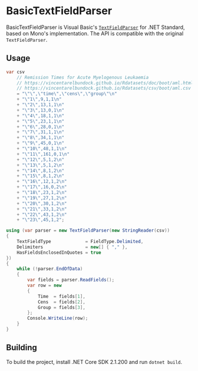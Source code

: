 # BasicTextFieldParser

BasicTextFieldParser is Visual Basic's [`TextFieldParser`][TextFieldParser] for
.NET Standard, based on Mono's implementation. The API is compatible with the
original `TextFieldParser`.


## Usage


```c#
var csv
    // Remission Times for Acute Myelogenous Leukaemia
    // https://vincentarelbundock.github.io/Rdatasets/doc/boot/aml.html
    // https://vincentarelbundock.github.io/Rdatasets/csv/boot/aml.csv
    = "\"\",\"time\",\"cens\",\"group\"\n"
    + "\"1\",9,1,1\n"
    + "\"2\",13,1,1\n"
    + "\"3\",13,0,1\n"
    + "\"4\",18,1,1\n"
    + "\"5\",23,1,1\n"
    + "\"6\",28,0,1\n"
    + "\"7\",31,1,1\n"
    + "\"8\",34,1,1\n"
    + "\"9\",45,0,1\n"
    + "\"10\",48,1,1\n"
    + "\"11\",161,0,1\n"
    + "\"12\",5,1,2\n"
    + "\"13\",5,1,2\n"
    + "\"14\",8,1,2\n"
    + "\"15\",8,1,2\n"
    + "\"16\",12,1,2\n"
    + "\"17\",16,0,2\n"
    + "\"18\",23,1,2\n"
    + "\"19\",27,1,2\n"
    + "\"20\",30,1,2\n"
    + "\"21\",33,1,2\n"
    + "\"22\",43,1,2\n"
    + "\"23\",45,1,2";

using (var parser = new TextFieldParser(new StringReader(csv))
{
    TextFieldType             = FieldType.Delimited,
    Delimiters                = new[] { "," },
    HasFieldsEnclosedInQuotes = true
})
{
    while (!parser.EndOfData)
    {
        var fields = parser.ReadFields();
        var row = new
        {
            Time  = fields[1],
            Cens  = fields[2],
            Group = fields[3],
        };
        Console.WriteLine(row);
    }
}
```


## Building

To build the project, install .NET Core SDK 2.1.200 and run `dotnet build`.


[TextFieldParser]: https://docs.microsoft.com/en-us/dotnet/api/microsoft.visualbasic.fileio.textfieldparser
